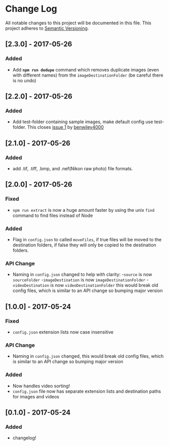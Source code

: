 # Change Log
All notable changes to this project will be documented in this file.
This project adheres to [Semantic Versioning](http://semver.org/).

## [2.3.0] - 2017-05-26
### Added
- Add **`npm run dedupe`** command which removes duplicate images (even with different names) from the `imageDestinationFolder` (be careful there is no undo)

## [2.2.0] - 2017-05-26
### Added
- Add test-folder containing sample images, make default config use test-folder.
This closes [issue 1](https://github.com/AlexBezuska/archival/issues/1) by [benwiley4000](https://github.com/benwiley4000)

## [2.1.0] - 2017-05-26
### Added
- add .tif, .tiff, .bmp, and .nef(Nikon raw photo) file formats.

## [2.0.0] - 2017-05-26
### Fixed
- `npm run extract` is now a huge amount faster by using the unix `find` command to find files instead of Node
### Added
- Flag in `config.json` to called `moveFiles`, if true files will be moved to the destination folders, if false they will only be copied to the destination folders.
### API Change
- Naming in `config.json` changed to help with clarity:
  -`source` is now `sourceFolder`
  -`imageDestination` is now `imageDestinationFolder`
  -`videoDestination` is now `videoDestinationFolder`
  this would break old config files, which is similar to an API change so bumping major version

## [1.0.0] - 2017-05-24
### Fixed
- `config.json` extension lists now case insensitive
### API Change
- Naming in `config.json` changed, this would break old config files, which is similar to an API change so bumping major version

### Added
- Now handles video sorting!
- `config.json` file now has separate extension lists and destination paths for images and videos


## [0.1.0] - 2017-05-24

### Added
- changelog!
